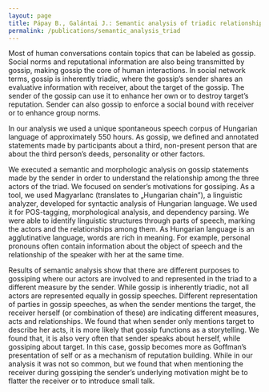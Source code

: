```yaml
---
layout: page
title: Pápay B., Galántai J.: Semantic analysis of triadic relationships in gossip statements
permalink: /publications/semantic_analysis_triad
---
```


Most of human conversations contain topics that can be labeled as gossip. Social norms and reputational information are also being transmitted by gossip, making gossip the core of human interactions. In social network terms, gossip is inherently triadic, where the gossip’s sender shares an evaluative information with receiver, about the target of the gossip. The sender of the gossip can use it to enhance her own or to destroy target’s reputation. Sender can also gossip to enforce a social bound with receiver or to enhance group norms.

In our analysis we used a unique spontaneous speech corpus of Hungarian language of approximately 550 hours. As gossip, we defined and annotated statements made by participants about a third, non-present person that are about the third person’s deeds, personality or other factors.

We executed a semantic and morphologic analysis on gossip statements made by the sender in order to understand the relationship among the three actors of the triad. We focused on sender’s motivations for gossiping. As a tool, we used Magyarlanc (translates to „Hungarian chain”), a linguistic analyzer, developed for syntactic analysis of Hungarian language. We used it  for POS-tagging, morphological analysis, and dependency parsing. We were able to identify linguistic structures through parts of speech, marking the actors and the relationships among them. As Hungarian language is an agglutinative language, words are rich in meaning. For example, personal pronouns often contain information about the object of speech and the relationship of the speaker with her at the same time.

Results of semantic analysis show that there are different purposes to gossiping where our actors are involved to and represented in the triad to a different measure by the sender. While gossip is inherently triadic, not all actors are represented equally in gossip speeches. Different representation of parties in gossip speeches, as when the sender mentions the target, the receiver herself (or combination of these) are indicating different measures, acts and relationships. We found that when sender only mentions target to describe her acts, it is more likely that gossip functions as a storytelling. We found that, it is also very often that sender speaks about herself, while gossiping about target. In this case, gossip becomes more as Goffman’s presentation of self or as a mechanism of reputation building. While in our analysis it was not so common, but we found that when mentioning the receiver during gossiping the sender’s underlying motivation might be to flatter the receiver or to introduce small talk.
